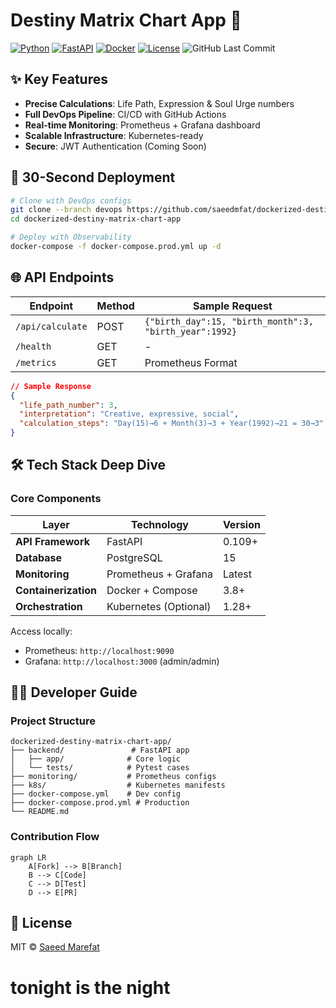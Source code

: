 # Destiny Matrix Chart App 🌌

[![Python](https://img.shields.io/badge/python-3.12+-blue.svg)](https://python.org)
[![FastAPI](https://img.shields.io/badge/FastAPI-0.109.0-green.svg)](https://fastapi.tiangolo.com)
[![Docker](https://img.shields.io/badge/docker-3.8-yellow.svg)](https://docker.com)
[![License](https://img.shields.io/badge/license-MIT-purple.svg)](LICENSE)
![GitHub Last Commit](https://img.shields.io/github/last-commit/saeedmfat/dockerized-destiny-matrix-chart-app)



## ✨ Key Features

- **Precise Calculations**: Life Path, Expression & Soul Urge numbers
- **Full DevOps Pipeline**: CI/CD with GitHub Actions
- **Real-time Monitoring**: Prometheus + Grafana dashboard
- **Scalable Infrastructure**: Kubernetes-ready
- **Secure**: JWT Authentication (Coming Soon)

## 🚀 30-Second Deployment

```bash
# Clone with DevOps configs
git clone --branch devops https://github.com/saeedmfat/dockerized-destiny-matrix-chart-app.git
cd dockerized-destiny-matrix-chart-app

# Deploy with Observability
docker-compose -f docker-compose.prod.yml up -d
```

## 🌐 API Endpoints

| Endpoint | Method | Sample Request |
|----------|--------|----------------|
| `/api/calculate` | POST | `{"birth_day":15, "birth_month":3, "birth_year":1992}` |
| `/health` | GET | - |
| `/metrics` | GET | Prometheus Format |

```json
// Sample Response
{
  "life_path_number": 3,
  "interpretation": "Creative, expressive, social",
  "calculation_steps": "Day(15)→6 + Month(3)→3 + Year(1992)→21 = 30→3"
}
```

## 🛠️ Tech Stack Deep Dive

### Core Components
<div align="center">

| Layer | Technology | Version |
|-------|------------|---------|
| **API Framework** | FastAPI | 0.109+ |
| **Database** | PostgreSQL | 15 |
| **Monitoring** | Prometheus + Grafana | Latest |
| **Containerization** | Docker + Compose | 3.8+ |
| **Orchestration** | Kubernetes (Optional) | 1.28+ |

</div>

Access locally:
- Prometheus: `http://localhost:9090`
- Grafana: `http://localhost:3000` (admin/admin)

## 🧑‍💻 Developer Guide

### Project Structure
```
dockerized-destiny-matrix-chart-app/
├── backend/               # FastAPI app
│   ├── app/              # Core logic
│   └── tests/            # Pytest cases
├── monitoring/           # Prometheus configs
├── k8s/                  # Kubernetes manifests
├── docker-compose.yml    # Dev config
├── docker-compose.prod.yml # Production
└── README.md
```

### Contribution Flow
```mermaid
graph LR
    A[Fork] --> B[Branch]
    B --> C[Code]
    C --> D[Test]
    D --> E[PR]
```

## 📜 License
MIT © [Saeed Marefat](https://github.com/saeedmfat)

# tonight is the night
